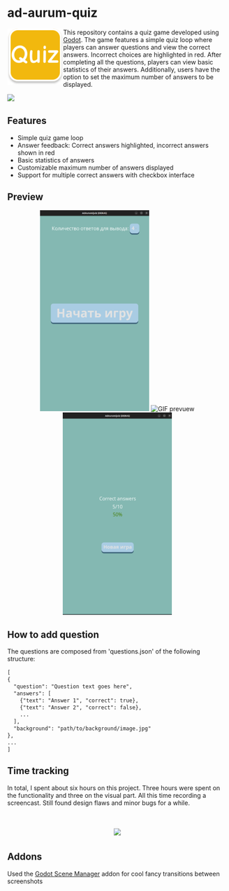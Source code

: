 # ad-aurum-quiz
<img src="icon.svg" align="left" width=128 height=128> This repository contains a quiz game developed using [Godot](https://github.com/godotengine/godot). The game features a simple quiz loop where players can answer questions and view the correct answers. 
Incorrect choices are highlighted in red. After completing all the questions, players can view basic statistics of their answers. Additionally, users have the option to set the maximum number of answers to be displayed. 

<img src="https://github.com/ash4rk/ad-aurum-quiz/assets/30512240/4083e8c8-4386-4229-b13e-3a75d127e34e" height="40"/>

## Features

* Simple quiz game loop
* Answer feedback: Correct answers highlighted, incorrect answers shown in red
* Basic statistics of answers
* Сustomizable maximum number of answers displayed
* Support for multiple correct answers with checkbox interface

## Preview

<p align="center">
<img src="docs/main-menu.png" alt="Main menu screenshot" width=250 />
<img src="docs/preview.gif" alt="GIF prevuew" width=250 />
<img src="docs/end-game.png" alt="End game screenshot" width=250 />
</p>

## How to add question

The questions are composed from 'questions.json' of the following structure:

```
[
{
  "question": "Question text goes here",
  "answers": [
    {"text": "Answer 1", "correct": true},
    {"text": "Answer 2", "correct": false},
    ...
  ],
  "background": "path/to/background/image.jpg"
},
...
]

```
## Time tracking

In total, I spent about six hours on this project. Three hours were spent on the functionality and three on the visual part.
All this time recording a screencast. Still found design flaws and minor bugs for a while.

<h1 align="center">
<img src="https://github.com/ash4rk/ad-aurum-quiz/assets/30512240/5fc1a526-7f97-48a6-adb6-1690ab2544f9" height="500"/></h1>
<p align="center">

## Addons

Used the [Godot Scene Manager](https://github.com/glass-brick/Scene-Manager) addon for cool fancy transitions between screenshots

